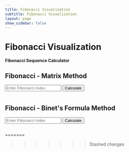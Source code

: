 ```yaml
---
title: Fibonacci Visualization
subtitle: Fibonacci Visualization
layout: page
show_sidebar: false
---
```


# Fibonacci Visualization

**Fibonacci Sequence Calculator**

## Fibonacci - Matrix Method

<input type="number" id="matrixIndex" placeholder="Enter Fibonacci Index" />
<button onclick="fetchFibonacci('matrix', document.getElementById('matrixIndex').value)">Calculate</button>
<pre id="matrixResult"></pre>
<canvas id="matrixChart" width="400" height="200"></canvas>

## Fibonacci - Binet's Formula Method

<input type="number" id="binetIndex" placeholder="Enter Fibonacci Index" />
<button onclick="fetchFibonacci('binet', document.getElementById('binetIndex').value)">Calculate</button>
<pre id="binetResult"></pre>
<canvas id="binetChart" width="400" height="200"></canvas>

<script>
    function fetchFibonacci(method, index) {
        fetch(`http://localhost:8062/api/fibonacci/${method}/${index}`)
        .then(response => response.json())
        .then(data => {
            document.getElementById(method + 'Result').textContent = JSON.stringify(data);
            animateFibonacciSequence(index);

        })
        .catch(error => {
            console.error('Error:', error);
        });
    }
<<<<<<< Updated upstream
        function visualizeFibonacci(sequence, chartId) {
        const ctx = document.getElementById(chartId).getContext('2d');
        const labels = Array.from({ length: sequence.length }, (_, i) => i + 1);

        new Chart(ctx, {
            type: 'line',
            data: {
                labels: labels,
                datasets: [{
                    label: 'Fibonacci Sequence',
                    data: sequence,
                    borderColor: 'rgba(75, 192, 192, 1)',
                    borderWidth: 2,
                    pointRadius: 2,
                    fill: false,
                }]
            },
            options: {
                scales: {
                    x: {
                        type: 'linear',
                        position: 'bottom'
                    },
                    y: {
                        type: 'linear',
                        position: 'left'
                    }
                }
            }
        });
    }
</script>
=======
</script>

<div id="fibonacciContainer" class="fibonacci-container"></div>

<!-- Fibonacci calculation and animation script -->
<script>
    function animateFibonacciSequence(index) {
        const container = document.getElementById('fibonacciContainer');
        container.innerHTML = ''; // Clear previous animation

        let a = 0, b = 1, temp;
        for (let i = 0; i <= index; i++) {
            temp = a;
            a = a + b;
            b = temp;

            const item = document.createElement('div');
            item.classList.add('fibonacci-item');
            item.textContent = b;
            container.appendChild(item);

            // Delay each item's appearance
            setTimeout(() => {
                item.style.opacity = 1;
            }, i * 100); // Adjust time as needed
        }
}
</script>
>>>>>>> Stashed changes
